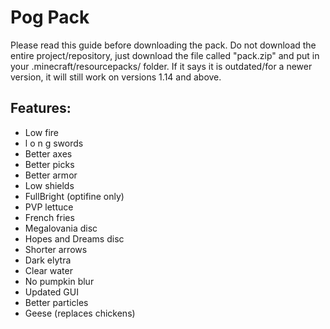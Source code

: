 # Pog Pack

Please read this guide before downloading the pack.
Do not download the entire project/repository, just download the file called "pack.zip" and put in your .minecraft/resourcepacks/ folder.
If it says it is outdated/for a newer version, it will still work on versions 1.14 and above.

## Features:
- Low fire
- l o n g swords
- Better axes
- Better picks
- Better armor
- Low shields
- FullBright (optifine only)
- PVP lettuce
- French fries
- Megalovania disc
- Hopes and Dreams disc
- Shorter arrows
- Dark elytra
- Clear water
- No pumpkin blur
- Updated GUI
- Better particles
- Geese (replaces chickens)
